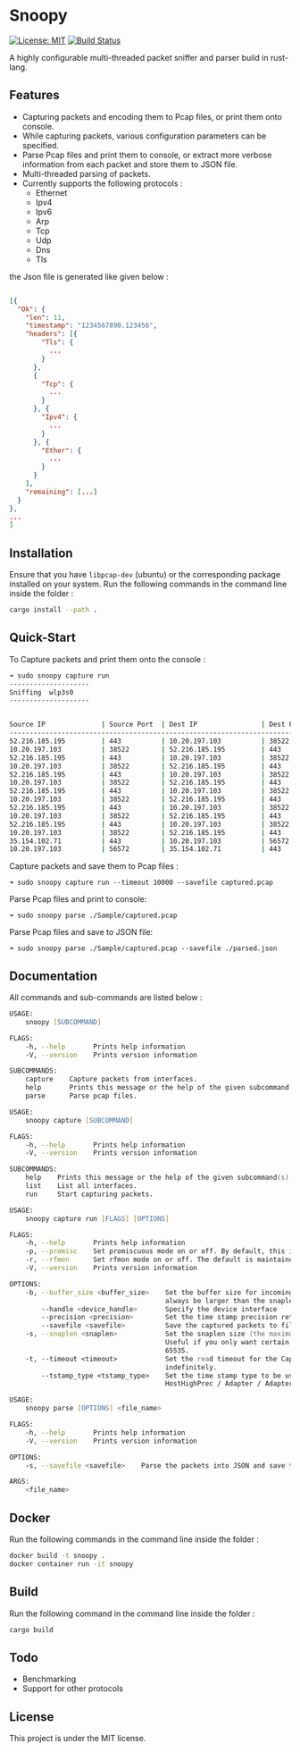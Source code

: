 # Snoopy

[![License: MIT](https://img.shields.io/badge/License-MIT-yellow.svg)](https://opensource.org/licenses/MIT)
[![Build Status](https://travis-ci.com/kanishkarj/snoopy.svg?token=jy9kvPoUgCS7spyshyKq&branch=master)](https://travis-ci.com/kanishkarj/snoopy)

A highly configurable multi-threaded packet sniffer and parser build in rust-lang.  

## Features

* Capturing packets and encoding them to Pcap files, or print them onto console.
* While capturing packets, various configuration parameters can be specified. 
* Parse Pcap files and print them to console, or extract more verbose information from each packet and store them to JSON file.
* Multi-threaded parsing of packets.
* Currently supports the following protocols :
  * Ethernet
  * Ipv4
  * Ipv6
  * Arp
  * Tcp
  * Udp
  * Dns
  * Tls

the Json file is generated like given below : 

```Json

[{
  "Ok": {
    "len": 11,
    "timestamp": "1234567890.123456",
    "headers": [{
        "Tls": {
          ...
        }
      },
      {
        "Tcp": {
          ...
        }
      }, {
        "Ipv4": {
          ...
        }
      }, {
        "Ether": {
          ...
        }
      }
    ],
    "remaining": [...]
  }
},
...
]

```

## Installation

Ensure that you have `libpcap-dev` (ubuntu) or the corresponding package installed on your system.
Run the following commands in the command line inside the folder : 

```zsh
cargo install --path .
```

## Quick-Start

To Capture packets and print them onto the console : 
```zsh
➜ sudo snoopy capture run                                          
--------------------
Sniffing  wlp3s0
-------------------- 


Source IP              | Source Port  | Dest IP                | Dest Port    | Protocol     | Length       | Timestamp            |
------------------------------------------------------------------------------------------------------------------------------------
52.216.185.195         | 443          | 10.20.197.103          | 38522        | Tcp          | 10078        | 1562310108.589373                  
10.20.197.103          | 38522        | 52.216.185.195         | 443          | Tcp          | 54           | 1562310108.589468                  
52.216.185.195         | 443          | 10.20.197.103          | 38522        | Tcp          | 10078        | 1562310108.890490                  
10.20.197.103          | 38522        | 52.216.185.195         | 443          | Tcp          | 54           | 1562310108.890547                  
52.216.185.195         | 443          | 10.20.197.103          | 38522        | Tcp          | 1486         | 1562310109.197739                  
10.20.197.103          | 38522        | 52.216.185.195         | 443          | Tcp          | 54           | 1562310109.197795                  
52.216.185.195         | 443          | 10.20.197.103          | 38522        | Tcp          | 1486         | 1562310109.197841                  
10.20.197.103          | 38522        | 52.216.185.195         | 443          | Tcp          | 66           | 1562310109.197865                  
52.216.185.195         | 443          | 10.20.197.103          | 38522        | Tcp          | 2918         | 1562310109.197887                  
10.20.197.103          | 38522        | 52.216.185.195         | 443          | Tcp          | 74           | 1562310109.197906                  
52.216.185.195         | 443          | 10.20.197.103          | 38522        | Tcp          | 1486         | 1562310109.197965                  
10.20.197.103          | 38522        | 52.216.185.195         | 443          | Tcp          | 74           | 1562310109.197984                  
35.154.102.71          | 443          | 10.20.197.103          | 56572        | Tls          | 160          | 1562310109.262324                  
10.20.197.103          | 56572        | 35.154.102.71          | 443          | Tcp          | 66           | 1562310109.262383                  
```

Capture packets and save them to Pcap files :

```shell
➜ sudo snoopy capture run --timeout 10000 --savefile captured.pcap
```

Parse Pcap files and print to console:

```shell
➜ sudo snoopy parse ./Sample/captured.pcap
```

Parse Pcap files and save to JSON file:

```shell
➜ sudo snoopy parse ./Sample/captured.pcap --savefile ./parsed.json
```

## Documentation

All commands and sub-commands are listed below : 

```zsh
USAGE:
    snoopy [SUBCOMMAND]

FLAGS:
    -h, --help       Prints help information
    -V, --version    Prints version information

SUBCOMMANDS:
    capture    Capture packets from interfaces.
    help       Prints this message or the help of the given subcommand(s)
    parse      Parse pcap files.

```
```zsh
USAGE:
    snoopy capture [SUBCOMMAND]

FLAGS:
    -h, --help       Prints help information
    -V, --version    Prints version information

SUBCOMMANDS:
    help    Prints this message or the help of the given subcommand(s)
    list    List all interfaces.
    run     Start capturing packets.
```
```zsh
USAGE:
    snoopy capture run [FLAGS] [OPTIONS]

FLAGS:
    -h, --help       Prints help information
    -p, --promisc    Set promiscuous mode on or off. By default, this is off.
    -r, --rfmon      Set rfmon mode on or off. The default is maintained by pcap.
    -V, --version    Prints version information

OPTIONS:
    -b, --buffer_size <buffer_size>    Set the buffer size for incoming packet data. The default is 1000000. This should
                                       always be larger than the snaplen.
        --handle <device_handle>       Specify the device interface
        --precision <precision>        Set the time stamp precision returned in captures (Micro/Nano).
        --savefile <savefile>          Save the captured packets to file.
    -s, --snaplen <snaplen>            Set the snaplen size (the maximum length of a packet captured into the buffer).
                                       Useful if you only want certain headers, but not the entire packet.The default is
                                       65535.
    -t, --timeout <timeout>            Set the read timeout for the Capture. By default, this is 0, so it will block
                                       indefinitely.
        --tstamp_type <tstamp_type>    Set the time stamp type to be used by a capture device (Host / HostLowPrec /
                                       HostHighPrec / Adapter / AdapterUnsynced).
```
```zsh
USAGE:
    snoopy parse [OPTIONS] <file_name>

FLAGS:
    -h, --help       Prints help information
    -V, --version    Prints version information

OPTIONS:
    -s, --savefile <savefile>    Parse the packets into JSON and save them to memory.

ARGS:
    <file_name>  
```

## Docker

Run the following commands in the command line inside the folder : 

```zsh
docker build -t snoopy .
docker container run -it snoopy
```

## Build

Run the following command in the command line inside the folder : 

```zsh
cargo build
```

## Todo

* Benchmarking
* Support for other protocols

## License

This project is under the MIT license.